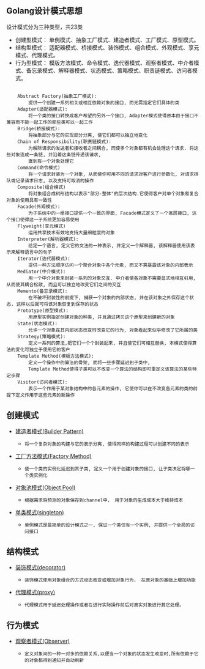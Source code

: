 Golang设计模式思想
-----

设计模式分为三种类型，共23类
* 创建型模式：
    单例模式、抽象工厂模式、建造者模式、工厂模式、原型模式。
* 结构型模式：
    适配器模式、桥接模式、装饰模式、组合模式、外观模式、享元模式、代理模式。
* 行为型模式：
    模版方法模式、命令模式、迭代器模式、观察者模式、中介者模式、备忘录模式、解释器模式、状态模式、策略模式、职责链模式、访问者模式。
  
```gotemplate

    Abstract Factory(抽象工厂模式): 
        提供一个创建一系列相关或相互依赖对象的接口, 而无需指定它们具体的类
    Adapter(适配器模式): 
        将一个类的接口转换成客户希望的另外一个接口, Adapter模式使得原本由于接口不兼容而不能一起工作的那些类可以一起工作
    Bridge(桥接模式):
        将抽象部分与它的实现部分分离, 使它们都可以独立地变化
    Chain of Responsibility(职责链模式): 
        为解除请求的发送者和接收者之间耦合, 而使多个对象都有机会处理这个请求. 将这些对象连成一条链, 并沿着这条链传递该请求, 
        直到有一个对象处理它
    Command(命令模式)
        将一个请求封装为一个对象, 从而使你可用不同的请求对客户进行参数化, 对请求排队或记录请求日志, 以及支持可取消的操作
    Composite(组合模式)
        将对象组合成树形结构以表示"部分-整体"的层次结构.它使得客户对单个对象和复合对象的使用具有一致性
    Facade(外观模式):
        为子系统中的一组接口提供一个一致的界面, Facade模式定义了一个高层接口, 这个接口使得这一子系统更加容易使用
    Flyweight(享元模式) 
        运用共享技术有效地支持大量细粒度的对象
    Interpreter(解析器模式): 
        给定一个语言, 定义它的文法的一种表示, 并定义一个解释器, 该解释器使用该表示来解释语言中的句子
    Iterator(迭代器模式): 
        提供一种方法顺序访问一个聚合对象中各个元素, 而又不需暴露该对象的内部表示
    Mediator(中介模式):
        用一个中介对象来封装一系列的对象交互. 中介者使各对象不需要显式地相互引用, 从而使其耦合松散, 而且可以独立地改变它们之间的交互
    Memento(备忘录模式): 
        在不破坏封装性的前提下, 捕获一个对象的内部状态, 并在该对象之外保存这个状态. 这样以后就可将该对象恢复到保存的状态
    Prototype(原型模式): 
        用原型实例指定创建对象的种类, 并且通过拷贝这个原型来创建新的对象
    State(状态模式): 
    	允许一个对象在其内部状态改变时改变它的行为, 对象看起来似乎修改了它所属的类
    Strategy(策略模式): 
    	定义一系列的算法,把它们一个个封装起来, 并且使它们可相互替换, 本模式使得算法的变化可独立于使用它的客户
    Template Method(模板方法模式): 
    	定义一个操作中的算法的骨架, 而将一些步骤延迟到子类中, 
        Template Method使得子类可以不改变一个算法的结构即可重定义该算法的某些特定步骤
    Visitor(访问者模式): 
    	表示一个作用于某对象结构中的各元素的操作, 它使你可以在不改变各元素的类的前提下定义作用于这些元素的新操作

```

创建模式
----
- [建造者模式(Builder Pattern)](./01-builder-patterns/builder.go)
    -     将一个复杂对象的构建与它的表示分离, 使得同样的构建过程可以创建不同的表示
- [工厂方法模式(Factory Method)](./02-factory-patterns/factory_method.go)
    -     使一个类的实例化延迟到其子类, 定义一个用于创建对象的接口, 让子类决定将哪一个类实例化
- [对象池模式(Object Pool)](./03-object-pool-pattern/object_pool.go)
    -     根据需求将预测的对象保存到channel中， 用于对象的生成成本大于维持成本
- [单类模式(singleton)](./04-singleton-pattern/singleton.go)
    -     单例模式是最简单的设计模式之一, 保证一个类仅有一个实例, 并提供一个全局的访问接口
结构模式
----
- [装饰模式(decorator)](./05-decorator-pattern/decorator.go)
    -     装饰模式使用对象组合的方式动态改变或增加对象行为， 在原对象的基础上增加功能
- [代理模式(proxy)](./06-proxy-pattern/proxy.go)
    -     代理模式用于延迟处理操作或者在进行实际操作前后对真实对象进行其它处理。

行为模式
----
- [观察者模式(Observer)](./07-observer-pattern/observer.go)
    -     定义对象间的一种一对多的依赖关系,以便当一个对象的状态发生改变时,所有依赖于它的对象都得到通知并自动刷新

